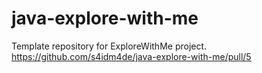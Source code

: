 # java-explore-with-me

Template repository for ExploreWithMe project.
https://github.com/s4idm4de/java-explore-with-me/pull/5

